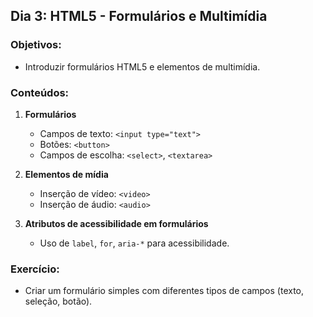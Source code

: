 ## Dia 3: HTML5 - Formulários e Multimídia

### Objetivos:
- Introduzir formulários HTML5 e elementos de multimídia.

### Conteúdos:
1. **Formulários**
   - Campos de texto: `<input type="text">`
   - Botões: `<button>`
   - Campos de escolha: `<select>`, `<textarea>`

2. **Elementos de mídia**
   - Inserção de vídeo: `<video>`
   - Inserção de áudio: `<audio>`

3. **Atributos de acessibilidade em formulários**
   - Uso de `label`, `for`, `aria-*` para acessibilidade.

### Exercício:
- Criar um formulário simples com diferentes tipos de campos (texto, seleção, botão).
